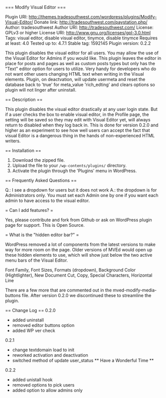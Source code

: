 === Modify Visual Editor ===
 
 Plugin URI: http://themes.tradesouthwest.com/wordpress/plugins/Modify-Visual-Editor/
 Donate link: http://tradesouthwest.com/paystation.php/
 Author: tradesouthwest
 Author URI: http://tradesouthwest.com/
 License: GPLv3 or higher
 License URI: http://www.gnu.org/licenses/gpl-3.0.html
 Tags: visual editor, disable visual editor, tinymce, disable tinymce
 Requires at least: 4.0
 Tested up to: 4.7.1
 Stable tag: 1592145
 Plugin version: 0.2.2

This plugin disables the visual editor for all users. You may allow the use of the Visual Editor for Admins if you would like. This plugin leaves the editor in place for posts and pages as well as custom posts types but only has the "Text" editor option for users to utilize. Very handy for developers who do not want other users changing HTML text when writing in the Visual elements. Plugin, on deactvation, will update usermeta and reset the database back to 'true' for meta_value 'rich_edting' and clears options so plugin will not linger after uninstall.

== Description ==

This plugin disables the visual editor drastically at any user login state. But if a user checks the box to enable visual editor, in the Profile page, the setting will be saved so they may edit with Visual Editor yet, will always return to disabled when they log back in. This is done for version 0.2.0 and higher as an experiment to see how well users can accept the fact that visual Editor is a dangerous thing in the hands of non-experienced HTML writers.

== Installation ==

1. Download the zipped file.
2. Upload the file to your `/wp-contents/plugins/` directory.
3. Activate the plugin through the 'Plugins' menu in WordPress.

== Frequently Asked Questions ==

Q.: I see a dropdown for users but it does not work
A.: the dropdown is for Administrators only. You must set each Admin one by one if you want each admin to have access to the visual editor.

= Can I add features? =

Yes, please contribute and fork from Github or ask on WordPress plugin page for support. This is Open Source.

= What is the "hidden editor bar?" =

WordPress removed a lot of components from the latest versions to make way for more room on the page. Older versions of MVEd would open up these hidden elements to use, which will show just below the two active menu bars of the Visual Editor.

Font Family, Font Sizes, Formats (dropdown), Background Color (Hightlighter), New Document
Cut, Copy, Special Characters, Horizontal Line

There are a few more that are commented out in the mved-modify-media-buttons file. After version 0.2.0 we discontinued these to streamline the plugin.

== Change Log ==
0.2.0
- added uninstall
- removed editor buttons option
- added WP ver check

0.2.1
- change textdomain load to init
- reworked activation and deactivation
- switched method of update user_status
** Have a Wonderful Time **

0.2.2
- added unistall hook
- removed options to pick users
- added option to allow admins only
